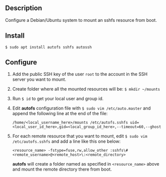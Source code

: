Description
-----------

Configure a Debian/Ubuntu system to mount an sshfs resource from boot.


Install
-------
```
$ sudo apt install autofs sshfs autossh
```

Configure
---------

1. Add the public SSH key of the user `root` to the account in the SSH server you want to mount.

2. Create folder where all the mounted resources will be: `$ mkdir ~/mounts`

3. Run `$ id` to get your local user and group id. 

4. Edit **autofs** configuration file with `$ sudo vim /etc/auto.master` and append the following line at the end of the file:

   ```
   /home/<local_username_here>/mounts /etc/autofs.sshfs uid=<local_user_id_here>,gid=<local_group_id_here>,--timeout=60,--ghost
   ```

5. For each remote resource that you want to mount, edit `$ sudo vim /etc/autofs.sshfs` and add a line like this one below:

   ```
   <resource_name> -fstype=fuse,rw,allow_other :sshfs\#<remote_username>@<remote_host>\:<remote_directory>
   ```

   **autofs** will create a folder named as specified in `<resource_name>` above and mount the remote directory there from boot.

